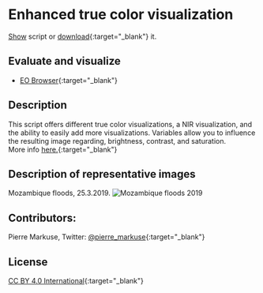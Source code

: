 # Enhanced true color visualization
<a href="#" id='togglescript'>Show</a> script or [download](script.js){:target="_blank"} it.
<div id='script_view' style="display:none">
{% highlight javascript %}
      {% include_relative script.js %}
{% endhighlight %}
</div>

## Evaluate and visualize
 - [EO Browser](https://sentinelshare.page.link/XWgR){:target="_blank"}   

## Description
This script offers different true color visualizations, a NIR visualization, and the ability to easily add more visualizations. Variables allow you to influence the resulting image regarding, brightness, contrast, and saturation.  
More info [here.](https://pierre-markuse.net/2019/03/26/sentinel-3-data-visualization-in-eo-browser-using-a-custom-script/){:target="_blank"}

## Description of representative images

Mozambique floods, 25.3.2019. 
![Mozambique floods 2019](fig/fig1.png)

## Contributors:
Pierre Markuse, Twitter: [@pierre_markuse](https://pierre-markuse.net/){:target="_blank"}

## License
[CC BY 4.0 International](https://creativecommons.org/licenses/by/4.0/){:target="_blank"}
